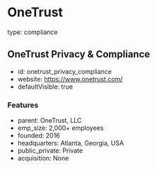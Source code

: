 # OneTrust
type: compliance

## OneTrust Privacy & Compliance
- id: onetrust_privacy_compliance
- website: https://www.onetrust.com/
- defaultVisible: true

### Features
- parent: OneTrust, LLC
- emp_size: 2,000+ employees
- founded: 2016
- headquarters: Atlanta, Georgia, USA
- public_private: Private
- acquisition: None
